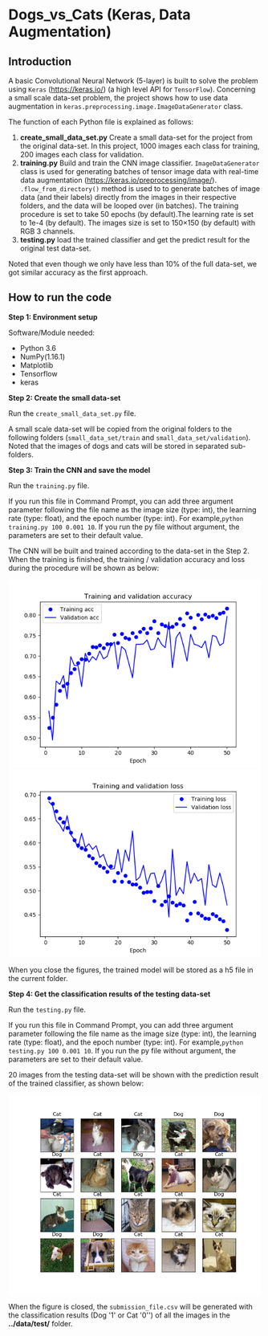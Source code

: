 # Dogs_vs_Cats (Keras, Data Augmentation)

## Introduction
A basic Convolutional Neural Network (5-layer) is built to solve the problem using `Keras` (https://keras.io/) (a high level API for `TensorFlow`).
Concerning a small scale data-set problem, the project shows how to use data augmentation in `keras.preprocessing.image.ImageDataGenerator` class.

The function of each Python file is explained as follows:
1. **create_small_data_set.py** Create a small data-set for the project from the original data-set. In this project, 1000 images each class for training, 200 images each class for validation.
2. **training.py** Build and train the CNN image classifier. `ImageDataGenerator` class is used for generating batches of tensor image data with real-time data augmentation (https://keras.io/preprocessing/image/). `.flow_from_directory()` method is used to to generate batches of image data (and their labels) directly from the images in their respective folders, and the data will be looped over (in batches).
The training procedure is set to take 50 epochs (by default).The learning rate is set to 1e-4 (by default). The images size is set to 150×150 (by default) with RGB 3 channels.
3. **testing.py** load the trained classifier and get the predict result for the original test data-set.

Noted that even though we only have less than 10% of the full data-set, we got similar accuracy as the first approach.

## How to run the code
**Step 1: Environment setup**

Software/Module needed:
  * Python 3.6
  * NumPy(1.16.1)
  * Matplotlib
  * Tensorflow
  * keras      

**Step 2: Create the small data-set**

Run the `create_small_data_set.py` file. 

A small scale data-set will be copied from the original folders to the following folders (`small_data_set/train` and `small_data_set/validation`). Noted that the images of dogs and cats will be stored in separated sub-folders.

**Step 3: Train the CNN and save the model**

Run the `training.py` file. 

If you run this file in Command Prompt, you can add three argument parameter following the file name as the image size (type: int), the learning rate (type: float), and the epoch number (type: int). For example,`python training.py 100 0.001 10`. If you run the py file without argument, the parameters are set to their default value.

The CNN will be built and trained according to the data-set in the Step 2. When the training is finished, the training / validation accuracy and loss during the procedure will be shown as below:

![](output/Training%20and%20validation%20accuracy.png)
![](output/Training%20and%20validation%20loss.png)

When you close the figures, the trained model will be stored as a h5 file in the current folder.

**Step 4: Get the classification results of the testing data-set**

Run the `testing.py` file. 

If you run this file in Command Prompt, you can add three argument parameter following the file name as the image size (type: int), the learning rate (type: float), and the epoch number (type: int). For example,`python testing.py 100 0.001 10`. If you run the py file without argument, the parameters are set to their default value.

20 images from the testing data-set will be shown with the prediction result of the trained classifier, as shown below:

![](output/20_result_samples.png)

When the figure is closed, the `submission_file.csv` will be generated with the classification results (Dog '1' or Cat '0'') of all the images in the **../data/test/** folder.

